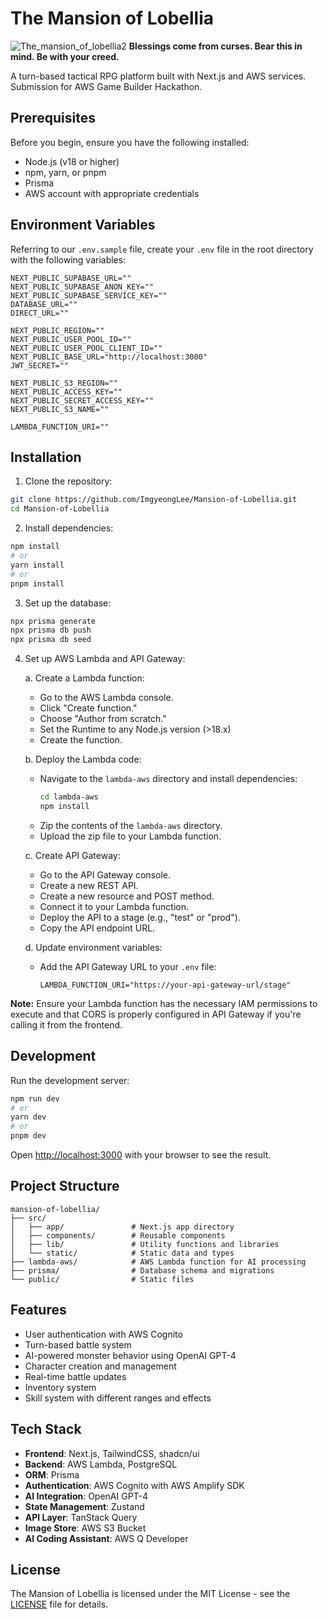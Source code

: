 
# The Mansion of Lobellia

![The_mansion_of_lobellia2](https://github.com/user-attachments/assets/d728f30e-1f2d-4941-b733-7198e812e9c3)
**Blessings come from curses. Bear this in mind. Be with your creed.**

A turn-based tactical RPG platform built with Next.js and AWS services. Submission for AWS Game Builder Hackathon.

## Prerequisites

Before you begin, ensure you have the following installed:
- Node.js (v18 or higher)
- npm, yarn, or pnpm
- Prisma
- AWS account with appropriate credentials

## Environment Variables

Referring to our `.env.sample` file, create your `.env` file in the root directory with the following variables:

```
NEXT_PUBLIC_SUPABASE_URL=""
NEXT_PUBLIC_SUPABASE_ANON_KEY=""
NEXT_PUBLIC_SUPABASE_SERVICE_KEY=""
DATABASE_URL=""
DIRECT_URL=""

NEXT_PUBLIC_REGION=""
NEXT_PUBLIC_USER_POOL_ID=""
NEXT_PUBLIC_USER_POOL_CLIENT_ID=""
NEXT_PUBLIC_BASE_URL="http://localhost:3000"
JWT_SECRET=""

NEXT_PUBLIC_S3_REGION=""
NEXT_PUBLIC_ACCESS_KEY=""
NEXT_PUBLIC_SECRET_ACCESS_KEY=""
NEXT_PUBLIC_S3_NAME=""

LAMBDA_FUNCTION_URI=""
```

## Installation

1. Clone the repository:

```bash
git clone https://github.com/ImgyeongLee/Mansion-of-Lobellia.git
cd Mansion-of-Lobellia
```

2. Install dependencies:

```bash
npm install
# or
yarn install
# or
pnpm install
```

3. Set up the database:

```bash
npx prisma generate
npx prisma db push
npx prisma db seed
```

4. Set up AWS Lambda and API Gateway:

   a. Create a Lambda function:
    - Go to the AWS Lambda console.
    - Click "Create function."
    - Choose "Author from scratch."
    - Set the Runtime to any Node.js version (>18.x)
    - Create the function.

   b. Deploy the Lambda code:
    - Navigate to the `lambda-aws` directory and install dependencies:
      ```bash
      cd lambda-aws
      npm install
      ```
    - Zip the contents of the `lambda-aws` directory.
    - Upload the zip file to your Lambda function.

   c. Create API Gateway:
    - Go to the API Gateway console.
    - Create a new REST API.
    - Create a new resource and POST method.
    - Connect it to your Lambda function.
    - Deploy the API to a stage (e.g., "test" or "prod").
    - Copy the API endpoint URL.

   d. Update environment variables:
    - Add the API Gateway URL to your `.env` file:
      ```env
      LAMBDA_FUNCTION_URI="https://your-api-gateway-url/stage"
      ```

**Note:** Ensure your Lambda function has the necessary IAM permissions to execute and that CORS is properly configured in API Gateway if you're calling it from the frontend.


## Development

Run the development server:

```bash
npm run dev
# or
yarn dev
# or
pnpm dev
```

Open [http://localhost:3000](http://localhost:3000) with your browser to see the result.

## Project Structure

```
mansion-of-lobellia/
├── src/
│   ├── app/               # Next.js app directory
│   ├── components/        # Reusable components
│   ├── lib/               # Utility functions and libraries
│   └── static/            # Static data and types
├── lambda-aws/            # AWS Lambda function for AI processing
├── prisma/                # Database schema and migrations
└── public/                # Static files
```

## Features

- User authentication with AWS Cognito
- Turn-based battle system
- AI-powered monster behavior using OpenAI GPT-4
- Character creation and management
- Real-time battle updates
- Inventory system
- Skill system with different ranges and effects

## Tech Stack

- **Frontend**: Next.js, TailwindCSS, shadcn/ui
- **Backend**: AWS Lambda, PostgreSQL
- **ORM**: Prisma
- **Authentication**: AWS Cognito with AWS Amplify SDK
- **AI Integration**: OpenAI GPT-4
- **State Management**: Zustand
- **API Layer**: TanStack Query
- **Image Store**: AWS S3 Bucket
- **AI Coding Assistant**: AWS Q Developer

## License

The Mansion of Lobellia is licensed under the MIT License - see the [LICENSE](LICENSE) file for details.


<!---
### Image Dumps
![image4](https://github.com/user-attachments/assets/7b87fb74-12b1-4774-ab58-ba019a502a75)
![image6](https://github.com/user-attachments/assets/ab5c552a-c0f0-47c3-8dee-48a19b9daaf1)
![image5](https://github.com/user-attachments/assets/4360c1e4-19f6-4530-a29f-2ddabefe0e48)
![image3](https://github.com/user-attachments/assets/71e06bf8-58cd-4d15-9952-a1dcde77539f)
![image2](https://github.com/user-attachments/assets/2a1c5544-b17f-4357-afc8-2b486ab1d8b3)
--->





